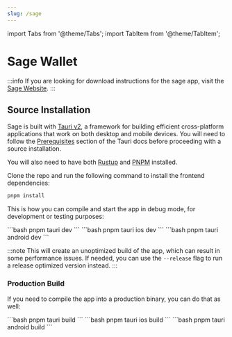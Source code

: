 ```yaml
---
slug: /sage
---
```


import Tabs from '@theme/Tabs';
import TabItem from '@theme/TabItem';

# Sage Wallet

:::info
If you are looking for download instructions for the sage app, visit the [Sage Website](https://sagewallet.net).
:::

## Source Installation

Sage is built with [Tauri v2](https://tauri.app/), a framework for building efficient cross-platform applications that work on both desktop and mobile devices. You will need to follow the [Prerequisites](https://tauri.app/start/prerequisites/) section of the Tauri docs before proceeding with a source installation.

You will also need to have both [Rustup](https://rustup.rs/) and [PNPM](https://pnpm.io/installation) installed.

Clone the repo and run the following command to install the frontend dependencies:

```bash
pnpm install
```

This is how you can compile and start the app in debug mode, for development or testing purposes:

<Tabs groupId="tauri-builds">
  <TabItem value="desktop" label="Desktop">
  ```bash
  pnpm tauri dev
  ```
  </TabItem>
  <TabItem value="ios" label="iOS">
  ```bash
  pnpm tauri ios dev
  ```
  </TabItem>
  <TabItem value="android" label="Android">
  ```bash
  pnpm tauri android dev
  ```
  </TabItem>
</Tabs>

:::note
This will create an unoptimized build of the app, which can result in some performance issues. If needed, you can use the `--release` flag to run a release optimized version instead.
:::

### Production Build

If you need to compile the app into a production binary, you can do that as well:

<Tabs groupId="tauri-builds">
  <TabItem value="desktop" label="Desktop">
  ```bash
  pnpm tauri build
  ```
  </TabItem>
  <TabItem value="ios" label="iOS">
  ```bash
  pnpm tauri ios build
  ```
  </TabItem>
  <TabItem value="android" label="Android">
  ```bash
  pnpm tauri android build
  ```
  </TabItem>
</Tabs>
